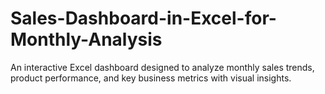 # Sales-Dashboard-in-Excel-for-Monthly-Analysis
 An interactive Excel dashboard designed to analyze monthly sales trends, product performance, and key business metrics with visual insights.
